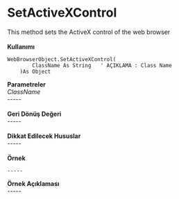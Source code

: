 # SetActiveXControl

This method sets the ActiveX control of the web browser\
\
**Kullanımı**

```
WebBrowserObject.SetActiveXControl(
		ClassName As String   ' AÇIKLAMA : Class Name     
	)As Object
```

**Parametreler**\
_ClassName_\
\-----\
\
**Geri Dönüş Değeri**\
\-----\
\
**Dikkat Edilecek Hususlar**\
\-----\
\
**Örnek**

```
-----
```

**Örnek Açıklaması**\
\-----
